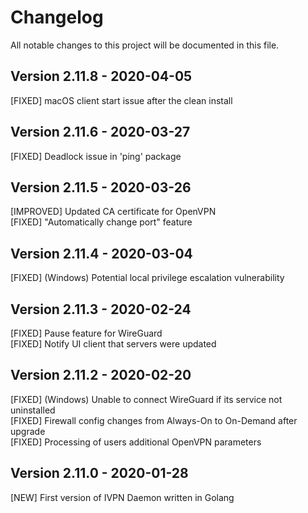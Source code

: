 # Changelog

All notable changes to this project will be documented in this file.

## Version 2.11.8 - 2020-04-05

[FIXED] macOS client start issue after the clean install

## Version 2.11.6 - 2020-03-27

[FIXED] Deadlock issue in 'ping' package

## Version 2.11.5 - 2020-03-26

[IMPROVED] Updated CA certificate for OpenVPN  
[FIXED] "Automatically change port" feature

## Version 2.11.4 - 2020-03-04

[FIXED] (Windows) Potential local privilege escalation vulnerability

## Version 2.11.3 - 2020-02-24

[FIXED] Pause feature for WireGuard  
[FIXED] Notify UI client that servers were updated

## Version 2.11.2 - 2020-02-20

[FIXED] (Windows) Unable to connect WireGuard if its service not uninstalled  
[FIXED] Firewall config changes from Always-On to On-Demand after upgrade  
[FIXED] Processing of users additional OpenVPN parameters

## Version 2.11.0 - 2020-01-28

[NEW] First version of IVPN Daemon written in Golang  
